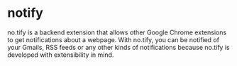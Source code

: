 notify
======

no.tify is a backend extension that allows other Google Chrome extensions to get notifications about a webpage. With no.tify, you can be notified of your Gmails, RSS feeds or any other kinds of notifications because no.tify is developed with extensibility in mind.
